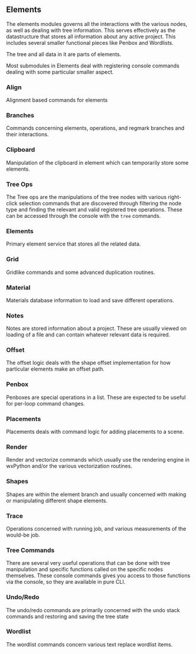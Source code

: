 ## Elements

The elements modules governs all the interactions with the various nodes, as well as dealing with tree information.
This serves effectively as the datastructure that stores all information about any active project. This includes
several smaller functional pieces like Penbox and Wordlists.

The tree and all data in it are parts of elements.

Most submodules in Elements deal with registering console commands dealing with some particular smaller aspect.

### Align

Alignment based commands for elements

### Branches

Commands concerning elements, operations, and regmark branches and their interactions.

### Clipboard

Manipulation of the clipboard in element which can temporarily store some elements.

### Tree Ops

The Tree ops are the manipulations of the tree nodes with various right-click selection commands that are discovered
through filtering the node type and finding the relevant and valid registered tree operations. These can be accessed
through the console with the `tree` commands.

### Elements

Primary element service that stores all the related data.

### Grid

Gridlike commands and some advanced duplication routines.

### Material

Materials database information to load and save different operations.

### Notes

Notes are stored information about a project. These are usually viewed on loading of a file and can contain whatever
relevant data is required.

### Offset

The offset logic deals with the shape offset implementation for how particular elements make an offset path.

### Penbox

Penboxes are special operations in a list. These are expected to be useful for per-loop command changes.

### Placements

Placements deals with command logic for adding placements to a scene.

### Render

Render and vectorize commands which usually use the rendering engine in wxPython and/or the various vectorization
routines.

### Shapes

Shapes are within the element branch and usually concerned with making or manipulating different shape elements.

### Trace

Operations concerned with running job, and various measurements of the would-be job.

### Tree Commands

There are several very useful operations that can be done with tree manipulation and specific functions called on the
specific nodes themselves. These console commands gives you access to those functions via the console, so they are
available in pure CLI.

### Undo/Redo

The undo/redo commands are primarily concerned with the undo stack commands and restoring and saving the tree state

### Wordlist

The wordlist commands concern various text replace wordlist items.
